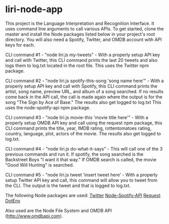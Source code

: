 # liri-node-app

This project is the Language Interpretation and Recognition Interface. It uses command line arguments to call various APIs. To get started, clone the master and install the Node packages listed below in your project's root directory. You will also need a Spotify, Twitter, and OMDB account with API keys for each.

CLI command #1 - "node liri.js my-tweets" - With a properly setup API key and call with Twitter, this CLI command prints the last 20 tweets and also logs them to log.txt located in the root file. This uses the Twitter npm package.

CLI command #2 - "node liri.js spotify-this-song 'song name here'" - With a properly setup API key and call with Spotify, this CLI command prints the artist, song name, preview URL, and album of a song searched. If no results come back in the API call, the call is made again where the output is for the song "The Sign by Ace of Base." The results also get logged to log.txt This uses the node-spotify-api npm package. 

CLI command #3 - "node liri.js movie-this 'movie title here'" - With a properly setup OMDB API key and call using the request npm package, this CLI command prints the title, year, IMDB rating, rottentomatoes rating, country, language, plot, actors of the movie. The results also get logged to log.txt.

CLI command #4 - "node liri.js do-what-it-says" - This will call one of the 3 previous commands and run it. If spotify, the song searched is the Backstreet Boys "I want it that way." If OMDB search is called, the movie "Good Will Hunting" is searched.

CLI command #5 - "node liri.js tweet 'insert tweet here' - With a properly setup Twitter API key and call, this command will allow you to tweet from the CLI. The output is the tweet and that is logged to log.txt.

The following Node packages are used: 
[Twitter](https://www.npmjs.com/package/twitter)
[Node-Spotify-API](https://www.npmjs.com/package/node-spotify-api)
[Request](https://www.npmjs.com/package/request)
[DotEnv](https://www.npmjs.com/package/dotenv)

Also used are the Node File System and OMDB API (http://www.omdbapi.com).


